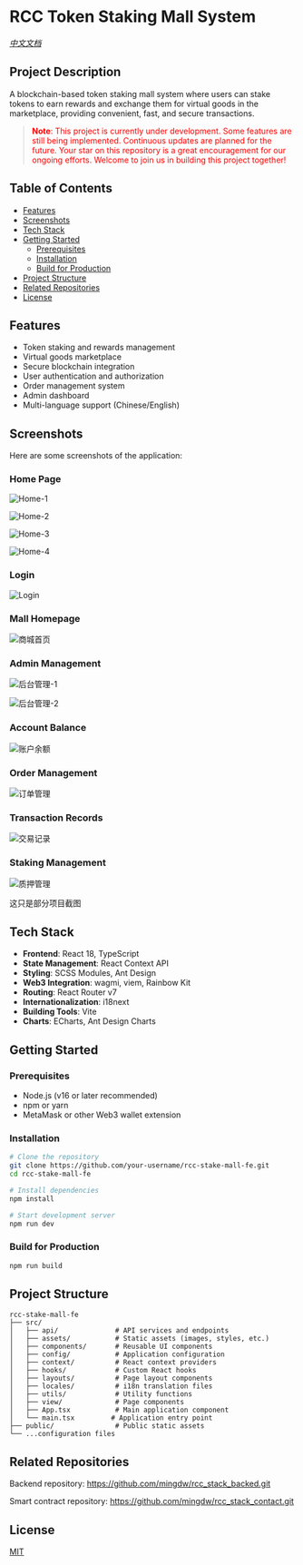 # RCC Token Staking Mall System

*[中文文档](README_zh.md)*

## Project Description

A blockchain-based token staking mall system where users can stake tokens to earn rewards and exchange them for virtual goods in the marketplace, providing convenient, fast, and secure transactions.

> <font color=red>**Note**: This project is currently under development. Some features are still being implemented. Continuous updates are planned for the future. Your star on this repository is a great encouragement for our ongoing efforts. Welcome to join us in building this project together!</font>

## Table of Contents

- [Features](#features)
- [Screenshots](#screenshots)
- [Tech Stack](#tech-stack)
- [Getting Started](#getting-started)
  - [Prerequisites](#prerequisites)
  - [Installation](#installation)
  - [Build for Production](#build-for-production)
- [Project Structure](#project-structure)
- [Related Repositories](#related-repositories)
- [License](#license)

## Features

- Token staking and rewards management
- Virtual goods marketplace
- Secure blockchain integration
- User authentication and authorization
- Order management system
- Admin dashboard
- Multi-language support (Chinese/English)

## Screenshots

Here are some screenshots of the application:

### Home Page
![Home-1](/public/home_1.png)

![Home-2](/public/home_2.png)

![Home-3](/public/home_3.png)

![Home-4](/public/home_4.png)

### Login
![Login](/public/logo_in.png)

### Mall Homepage
![商城首页](/public/mall_01.png)

### Admin Management
![后台管理-1](/public/admin_01.png)

![后台管理-2](/public/admin_02.png)

### Account Balance
![账户余额](/public/账户余额.png)

### Order Management
![订单管理](/public/订单管理.png)

### Transaction Records
![交易记录](/public/交易记录.png)

### Staking Management
![质押管理](/public/质押管理.png)

这只是部分项目截图

## Tech Stack

- **Frontend**: React 18, TypeScript
- **State Management**: React Context API
- **Styling**: SCSS Modules, Ant Design
- **Web3 Integration**: wagmi, viem, Rainbow Kit
- **Routing**: React Router v7
- **Internationalization**: i18next
- **Building Tools**: Vite
- **Charts**: ECharts, Ant Design Charts

## Getting Started

### Prerequisites

- Node.js (v16 or later recommended)
- npm or yarn
- MetaMask or other Web3 wallet extension

### Installation

```bash
# Clone the repository
git clone https://github.com/your-username/rcc-stake-mall-fe.git
cd rcc-stake-mall-fe

# Install dependencies
npm install

# Start development server
npm run dev
```

### Build for Production

```bash
npm run build
```

## Project Structure

```
rcc-stake-mall-fe
├── src/
│   ├── api/              # API services and endpoints
│   ├── assets/           # Static assets (images, styles, etc.)
│   ├── components/       # Reusable UI components
│   ├── config/           # Application configuration
│   ├── context/          # React context providers
│   ├── hooks/            # Custom React hooks
│   ├── layouts/          # Page layout components
│   ├── locales/          # i18n translation files
│   ├── utils/            # Utility functions
│   ├── view/             # Page components
│   ├── App.tsx           # Main application component
│   └── main.tsx         # Application entry point
├── public/               # Public static assets
└── ...configuration files
```

## Related Repositories

Backend repository: https://github.com/mingdw/rcc_stack_backed.git

Smart contract repository: https://github.com/mingdw/rcc_stack_contact.git

## License

[MIT](LICENSE)
